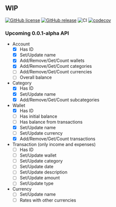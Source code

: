 ## WIP

[![GitHub license](https://img.shields.io/github/license/Helkaris/FinnCore.svg)](https://github.com/Helkaris/FinnCore/blob/master/LICENSE)
 [![GitHub release](https://img.shields.io/github/release/Helkaris/FinnCore.svg)](https://GitHub.com/Helkaris/FinnCore/releases/) ![CI](https://github.com/Helkaris/FinnCore/workflows/CI/badge.svg?branch=master) [![codecov](https://codecov.io/gh/Helkaris/FinnCore/branch/master/graph/badge.svg)](https://codecov.io/gh/Helkaris/FinnCore)

### Upcoming 0.0.1-alpha API
- Account
  - [x] Has ID
  - [x] Set/Update name
  - [x] Add/Remove/Get/Count wallets
  - [x] Add/Remove/Get/Count categories
  - [ ] Add/Remove/Get/Count currencies
  - [ ] Overall balance
- Category
  - [x] Has ID
  - [x] Set/Update name
  - [x] Add/Remove/Get/Count subcategories
- Wallet
  - [x] Has ID
  - [ ] Has initial balance
  - [ ] Has balance from transactions
  - [x] Set/Update name
  - [ ] Set/Update currency
  - [x] Add/Remove/Get/Count transactions
- Transaction (only income and expenses)
  - [ ] Has ID
  - [ ] Set/Update wallet
  - [ ] Set/Update category
  - [ ] Set/Update date
  - [ ] Set/Update description
  - [ ] Set/Update amount
  - [ ] Set/Update type
- Currency
  - [ ] Set/Update name
  - [ ] Rates with other currencies
